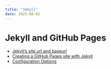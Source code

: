 ```yaml
---
title: "Jekyll"
date: 2025-08-02
---
```

# Jekyll and GitHub Pages

- [Jekyll’s site.url and baseurl](https://mademistakes.com/mastering-jekyll/site-url-baseurl/)
- [Creating a GitHub Pages site with Jekyll](https://docs.github.com/en/pages/setting-up-a-github-pages-site-with-jekyll/creating-a-github-pages-site-with-jekyll)
- [Configuration Options](https://jekyllrb.com/docs/configuration/options/)